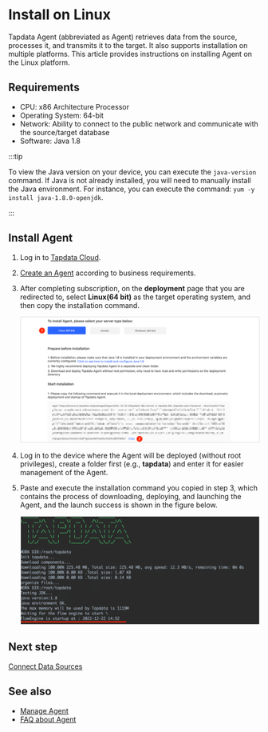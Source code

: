 # Install on Linux

Tapdata Agent (abbreviated as Agent) retrieves data from the source, processes it, and transmits it to the target. It also supports installation on multiple platforms. This article provides instructions on installing Agent on the Linux platform.

## Requirements

- CPU: x86 Architecture Processor
- Operating System: 64-bit
- Network: Ability to connect to the public network and communicate with the source/target database
- Software: Java 1.8

:::tip

To view the Java version on your device, you can execute the `java-version` command. If Java is not already installed, you will need to manually install the Java environment. For instance, you can execute the command: `yum -y install java-1.8.0-openjdk`.

:::

## Install Agent

1. Log in to [Tapdata Cloud](https://cloud.tapdata.io/).

2. [Create an Agent](../../billing/purchase.md) according to business requirements.

3. After completing subscription, on the **deployment** page that you are redirected to, select **Linux(64 bit)** as the target operating system, and then copy the installation command.

   ![Copy the installation command](../../images/agent_on_linux.png)

4. Log in to the device where the Agent will be deployed (without root privileges), create a folder first (e.g., **tapdata**) and enter it for easier management of the Agent.

5. Paste and execute the installation command you copied in step 3, which contains the process of downloading, deploying, and launching the Agent, and the launch success is shown in the figure below.

   ![Agent Started Successfully](../../images/agent_started_on_linux.png)




## Next step

[Connect Data Sources](../connect-database.md)

## See also

* [Manage Agent](../../user-guide/manage-agent.md)
* [FAQ about Agent](../../faq/agent-installation.md)
